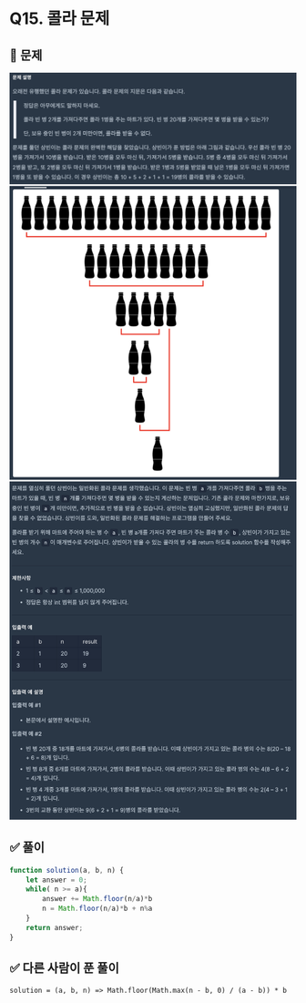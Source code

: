 # Q15. 콜라 문제

## 📝 문제

![Question](/Level1/img/Q15-1.png)
![Question](/Level1/img/Q15-2.png)
![Question](/Level1/img/Q15-3.png)

## ✅ 풀이

```js
function solution(a, b, n) {
    let answer = 0;
    while( n >= a){
        answer += Math.floor(n/a)*b
        n = Math.floor(n/a)*b + n%a
    }
    return answer;
}
```

## ✅ 다른 사람이 푼 풀이

```jS
solution = (a, b, n) => Math.floor(Math.max(n - b, 0) / (a - b)) * b
```